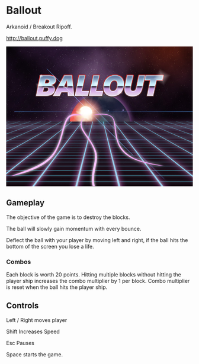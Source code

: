 # Ballout
Arkanoid / Breakout Ripoff.

http://ballout.puffy.dog

![Screenshot](https://raw.githubusercontent.com/BrendanTimmons/Ballout/gh-pages/assets/splash-bg.jpg)

## Gameplay

The objective of the game is to destroy the blocks. 

The ball will slowly gain momentum with every bounce.

Deflect the ball with your player by moving left and right, if the ball hits the bottom of the screen you lose a life.

### Combos

Each block is worth 20 points. Hitting multiple blocks without hitting the player ship increases the combo multiplier by 1 per block. Combo multiplier is reset when the ball hits the player ship.

## Controls

Left / Right moves player

Shift Increases Speed

Esc Pauses

Space starts the game.
